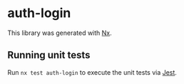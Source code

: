 # auth-login

This library was generated with [Nx](https://nx.dev).

## Running unit tests

Run `nx test auth-login` to execute the unit tests via [Jest](https://jestjs.io).
